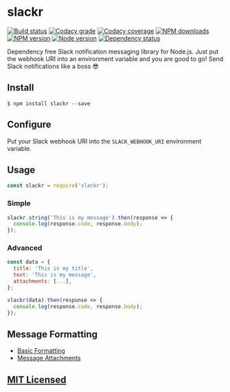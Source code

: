 # slackr

[![Build status](https://app.wercker.com/status/c61e286eb985c0fe8e104ad969bab4f9/s "wercker status")](https://app.wercker.com/project/bykey/c61e286eb985c0fe8e104ad969bab4f9)
[![Codacy grade](https://img.shields.io/codacy/grade/2c96b5ea938e4fbdbec73842937b1e3e.svg "Codacy")](https://www.codacy.com/app/starefossen/node-slackr)
[![Codacy coverage](https://img.shields.io/codacy/coverage/2c96b5ea938e4fbdbec73842937b1e3e.svg "Codacy")](https://www.codacy.com/app/starefossen/node-slackr)
[![NPM downloads](https://img.shields.io/npm/dm/slackr.svg "NPM downloads")](https://www.npmjs.com/package/slackr)
[![NPM version](https://img.shields.io/npm/v/slackr.svg "NPM version")](https://www.npmjs.com/package/slackr)
[![Node version](https://img.shields.io/node/v/slackr.svg "Node version")](https://www.npmjs.com/package/slackr)
[![Dependency status](https://img.shields.io/david/Starefossen/node-slackr.svg "Dependency status")](https://david-dm.org/Starefossen/node-slackr)

Dependency free Slack notification messaging library for Node.js. Just put the
webhook URI into an environment variable and you are good to go! Send Slack
notifications like a boss 😎

## Install

```
$ npm install slackr --save
```

## Configure

Put your Slack webhook URI into the `SLACK_WEBHOOK_URI` environment variable.

## Usage

```js
const slackr = require('slackr');
```

### Simple

```js
slackr.string('This is my message').then(response => {
  console.log(response.code, response.body);
});
```

### Advanced

```js
const data = {
  title: 'This is my title',
  text: 'This is my message',
  attachments: [...],
};

slackr(data).then(response => {
  console.log(response.code, response.body);
});
```

## Message Formatting

* [Basic Formatting](https://api.slack.com/docs/message-formatting)
* [Message Attachments](https://api.slack.com/docs/message-attachments)

## [MIT Licensed](https://github.com/Starefossen/node-slackr/blob/master/LICENSE)
